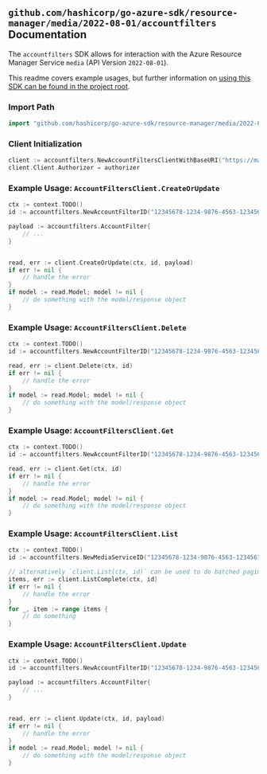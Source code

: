 
## `github.com/hashicorp/go-azure-sdk/resource-manager/media/2022-08-01/accountfilters` Documentation

The `accountfilters` SDK allows for interaction with the Azure Resource Manager Service `media` (API Version `2022-08-01`).

This readme covers example usages, but further information on [using this SDK can be found in the project root](https://github.com/hashicorp/go-azure-sdk/tree/main/docs).

### Import Path

```go
import "github.com/hashicorp/go-azure-sdk/resource-manager/media/2022-08-01/accountfilters"
```


### Client Initialization

```go
client := accountfilters.NewAccountFiltersClientWithBaseURI("https://management.azure.com")
client.Client.Authorizer = authorizer
```


### Example Usage: `AccountFiltersClient.CreateOrUpdate`

```go
ctx := context.TODO()
id := accountfilters.NewAccountFilterID("12345678-1234-9876-4563-123456789012", "example-resource-group", "mediaServiceValue", "accountFilterValue")

payload := accountfilters.AccountFilter{
	// ...
}


read, err := client.CreateOrUpdate(ctx, id, payload)
if err != nil {
	// handle the error
}
if model := read.Model; model != nil {
	// do something with the model/response object
}
```


### Example Usage: `AccountFiltersClient.Delete`

```go
ctx := context.TODO()
id := accountfilters.NewAccountFilterID("12345678-1234-9876-4563-123456789012", "example-resource-group", "mediaServiceValue", "accountFilterValue")

read, err := client.Delete(ctx, id)
if err != nil {
	// handle the error
}
if model := read.Model; model != nil {
	// do something with the model/response object
}
```


### Example Usage: `AccountFiltersClient.Get`

```go
ctx := context.TODO()
id := accountfilters.NewAccountFilterID("12345678-1234-9876-4563-123456789012", "example-resource-group", "mediaServiceValue", "accountFilterValue")

read, err := client.Get(ctx, id)
if err != nil {
	// handle the error
}
if model := read.Model; model != nil {
	// do something with the model/response object
}
```


### Example Usage: `AccountFiltersClient.List`

```go
ctx := context.TODO()
id := accountfilters.NewMediaServiceID("12345678-1234-9876-4563-123456789012", "example-resource-group", "mediaServiceValue")

// alternatively `client.List(ctx, id)` can be used to do batched pagination
items, err := client.ListComplete(ctx, id)
if err != nil {
	// handle the error
}
for _, item := range items {
	// do something
}
```


### Example Usage: `AccountFiltersClient.Update`

```go
ctx := context.TODO()
id := accountfilters.NewAccountFilterID("12345678-1234-9876-4563-123456789012", "example-resource-group", "mediaServiceValue", "accountFilterValue")

payload := accountfilters.AccountFilter{
	// ...
}


read, err := client.Update(ctx, id, payload)
if err != nil {
	// handle the error
}
if model := read.Model; model != nil {
	// do something with the model/response object
}
```
